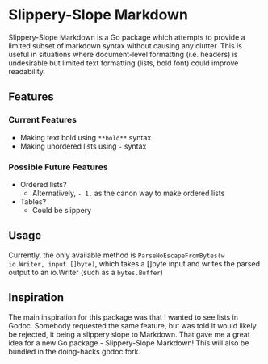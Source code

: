 # Slippery-Slope Markdown
Slippery-Slope Markdown is a Go package which attempts to provide a limited
subset of markdown syntax without causing any clutter. This is useful in
situations where document-level formatting (i.e. headers) is undesirable but
limited text formatting (lists, bold font) could improve readability.

## Features

### Current Features
- Making text bold using `**bold**` syntax
- Making unordered lists using `-` syntax

### Possible Future Features
- Ordered lists?
  - Alternatively, `- 1.` as the canon way to make ordered lists
- Tables?
  - Could be slippery

## Usage
Currently, the only available method is
`ParseNoEscapeFromBytes(w io.Writer, input []byte)`,
which takes a []byte input and writes the parsed output to an io.Writer
(such as a `bytes.Buffer`)

## Inspiration
The main inspiration for this package was that I wanted to see lists in Godoc.
Somebody requested the same feature, but was told it would likely be rejected,
it being a slippery slope to Markdown.
That gave me a great idea for a new Go package - Slippery-Slope Markdown!
This will also be bundled in the doing-hacks godoc fork.
